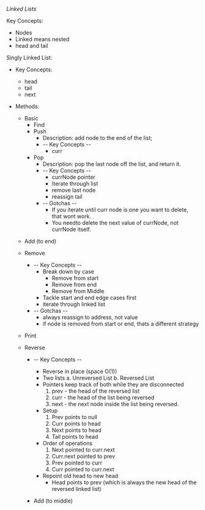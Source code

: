 _Linked Lists_

Key Concepts:

- Nodes
- Linked means nested
- head and tail

Singly Linked List:

- Key Concepts:

  - head
  - tail
  - next

- Methods:

  - Basic
    - Find
    - Push
      - Description: add node to the end of the list;
      - -- Key Concepts --
        - curr
    - Pop
      - Description: pop the last node off the list, and return it.
      - -- Key Concepts --
        - currNode pointer
        - Iterate through list
        - remove last node
        - reassign tail
      - -- Gotchas --
        - If you iterate until curr node is one you want to delete, that wont work.
        - You needto delete the next value of currNode, not currNode itself.

  * Add (to end)
  * Remove
    - -- Key Concepts --
      - Break down by case
        - Remove from start
        - Remove from end
        - Remove from Middle
      - Tackle start and end edge cases first
      - iterate through linked list
    - -- Gotchas --
      - always reassign to address, not value
      - if node is removed from start or end, thats a different strategy
  * Print
  * Reverse

    - -- Key Concepts --

      - Reverse in place (space O(1))
      - Two lists
        a. Unreversed List
        b. Reversed List
      - Pointers keep track of both while they are disconnected
        1. prev - the head of the reversed list
        2. curr - the head of the list being reversed
        3. next - the next node inside the list being reversed.
      - Setup
        1. Prev points to null
        2. Curr points to head
        3. Next points to head
        4. Tail points to head
      - Order of operations
        1. Next pointed to curr.next
        2. Curr.next pointed to prev
        3. Prev pointed to curr
        4. Curr pointed to curr.next
      - Repoint old head to new head
        - Head points to prev (which is always the new head of the reversed linked list)

    - Add (to middle)